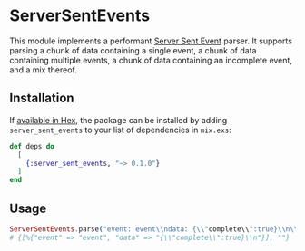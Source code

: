 # ServerSentEvents

This module implements a performant [Server Sent Event](https://en.wikipedia.org/wiki/Server-sent_events) parser. It supports parsing a chunk of data containing a single event, a chunk of data containing multiple events, a chunk of data containing an incomplete event, and a mix thereof.

## Installation

If [available in Hex](https://hex.pm/docs/publish), the package can be installed
by adding `server_sent_events` to your list of dependencies in `mix.exs`:

```elixir
def deps do
  [
    {:server_sent_events, "~> 0.1.0"}
  ]
end
```

## Usage

```elixir
ServerSentEvents.parse("event: event\\ndata: {\\"complete\\":true}\\n\\n")
# {[%{"event" => "event", "data" => "{\\"complete\\":true}\\n"}], ""}
```
